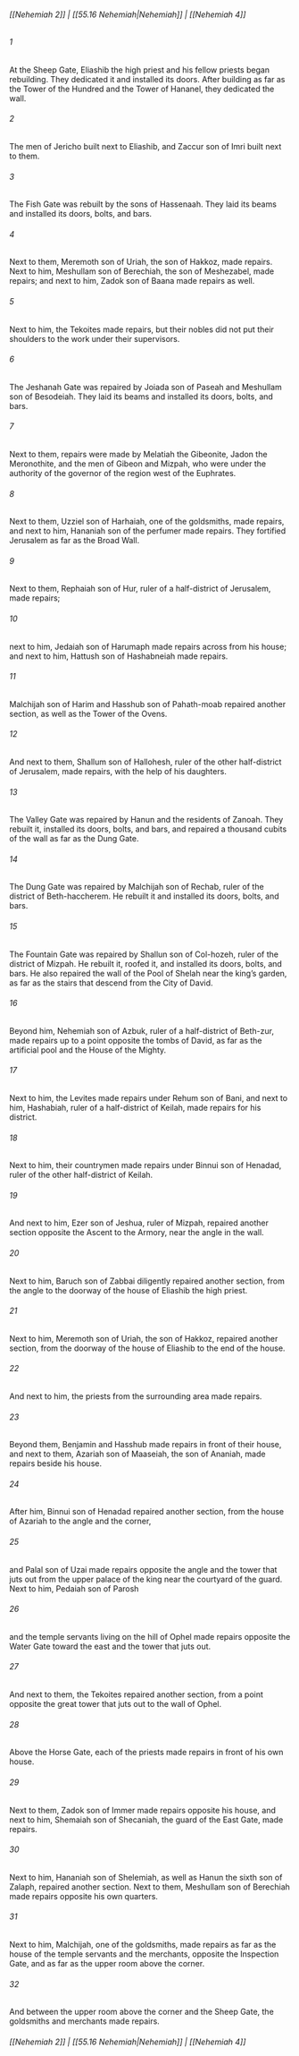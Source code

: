 
###### [[Nehemiah 2]] | [[55.16 Nehemiah|Nehemiah]] | [[Nehemiah 4]]

###### 1
At the Sheep Gate, Eliashib the high priest and his fellow priests began rebuilding. They dedicated it and installed its doors. After building as far as the Tower of the Hundred and the Tower of Hananel, they dedicated the wall.
###### 2
The men of Jericho built next to Eliashib, and Zaccur son of Imri built next to them.
###### 3
The Fish Gate was rebuilt by the sons of Hassenaah. They laid its beams and installed its doors, bolts, and bars.
###### 4
Next to them, Meremoth son of Uriah, the son of Hakkoz, made repairs. Next to him, Meshullam son of Berechiah, the son of Meshezabel, made repairs; and next to him, Zadok son of Baana made repairs as well.
###### 5
Next to him, the Tekoites made repairs, but their nobles did not put their shoulders to the work under their supervisors.
###### 6
The Jeshanah Gate was repaired by Joiada son of Paseah and Meshullam son of Besodeiah. They laid its beams and installed its doors, bolts, and bars.
###### 7
Next to them, repairs were made by Melatiah the Gibeonite, Jadon the Meronothite, and the men of Gibeon and Mizpah, who were under the authority of the governor of the region west of the Euphrates.
###### 8
Next to them, Uzziel son of Harhaiah, one of the goldsmiths, made repairs, and next to him, Hananiah son of the perfumer made repairs. They fortified Jerusalem as far as the Broad Wall.
###### 9
Next to them, Rephaiah son of Hur, ruler of a half-district of Jerusalem, made repairs;
###### 10
next to him, Jedaiah son of Harumaph made repairs across from his house; and next to him, Hattush son of Hashabneiah made repairs.
###### 11
Malchijah son of Harim and Hasshub son of Pahath-moab repaired another section, as well as the Tower of the Ovens.
###### 12
And next to them, Shallum son of Hallohesh, ruler of the other half-district of Jerusalem, made repairs, with the help of his daughters.
###### 13
The Valley Gate was repaired by Hanun and the residents of Zanoah. They rebuilt it, installed its doors, bolts, and bars, and repaired a thousand cubits of the wall as far as the Dung Gate.
###### 14
The Dung Gate was repaired by Malchijah son of Rechab, ruler of the district of Beth-haccherem. He rebuilt it and installed its doors, bolts, and bars.
###### 15
The Fountain Gate was repaired by Shallun son of Col-hozeh, ruler of the district of Mizpah. He rebuilt it, roofed it, and installed its doors, bolts, and bars. He also repaired the wall of the Pool of Shelah near the king’s garden, as far as the stairs that descend from the City of David.
###### 16
Beyond him, Nehemiah son of Azbuk, ruler of a half-district of Beth-zur, made repairs up to a point opposite the tombs of David, as far as the artificial pool and the House of the Mighty.
###### 17
Next to him, the Levites made repairs under Rehum son of Bani, and next to him, Hashabiah, ruler of a half-district of Keilah, made repairs for his district.
###### 18
Next to him, their countrymen made repairs under Binnui son of Henadad, ruler of the other half-district of Keilah.
###### 19
And next to him, Ezer son of Jeshua, ruler of Mizpah, repaired another section opposite the Ascent to the Armory, near the angle in the wall.
###### 20
Next to him, Baruch son of Zabbai diligently repaired another section, from the angle to the doorway of the house of Eliashib the high priest.
###### 21
Next to him, Meremoth son of Uriah, the son of Hakkoz, repaired another section, from the doorway of the house of Eliashib to the end of the house.
###### 22
And next to him, the priests from the surrounding area made repairs.
###### 23
Beyond them, Benjamin and Hasshub made repairs in front of their house, and next to them, Azariah son of Maaseiah, the son of Ananiah, made repairs beside his house.
###### 24
After him, Binnui son of Henadad repaired another section, from the house of Azariah to the angle and the corner,
###### 25
and Palal son of Uzai made repairs opposite the angle and the tower that juts out from the upper palace of the king near the courtyard of the guard. Next to him, Pedaiah son of Parosh
###### 26
and the temple servants living on the hill of Ophel made repairs opposite the Water Gate toward the east and the tower that juts out.
###### 27
And next to them, the Tekoites repaired another section, from a point opposite the great tower that juts out to the wall of Ophel.
###### 28
Above the Horse Gate, each of the priests made repairs in front of his own house.
###### 29
Next to them, Zadok son of Immer made repairs opposite his house, and next to him, Shemaiah son of Shecaniah, the guard of the East Gate, made repairs.
###### 30
Next to him, Hananiah son of Shelemiah, as well as Hanun the sixth son of Zalaph, repaired another section. Next to them, Meshullam son of Berechiah made repairs opposite his own quarters.
###### 31
Next to him, Malchijah, one of the goldsmiths, made repairs as far as the house of the temple servants and the merchants, opposite the Inspection Gate, and as far as the upper room above the corner.
###### 32
And between the upper room above the corner and the Sheep Gate, the goldsmiths and merchants made repairs.

###### [[Nehemiah 2]] | [[55.16 Nehemiah|Nehemiah]] | [[Nehemiah 4]]
